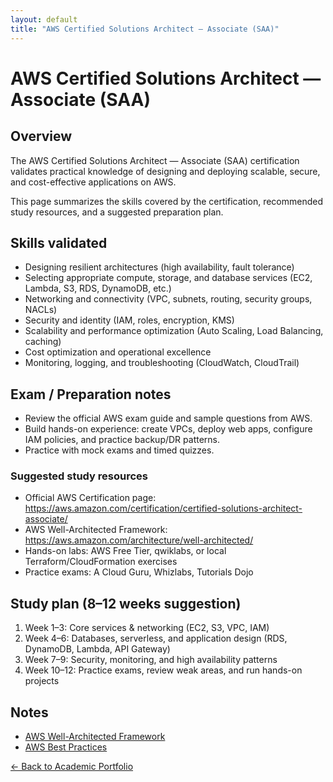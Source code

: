 ```yaml
---
layout: default
title: "AWS Certified Solutions Architect — Associate (SAA)"
---
```


# AWS Certified Solutions Architect — Associate (SAA)

## Overview
The AWS Certified Solutions Architect — Associate (SAA) certification validates practical knowledge of designing and deploying scalable, secure, and cost-effective applications on AWS.

This page summarizes the skills covered by the certification, recommended study resources, and a suggested preparation plan.

## Skills validated
- Designing resilient architectures (high availability, fault tolerance)
- Selecting appropriate compute, storage, and database services (EC2, Lambda, S3, RDS, DynamoDB, etc.)
- Networking and connectivity (VPC, subnets, routing, security groups, NACLs)
- Security and identity (IAM, roles, encryption, KMS)
- Scalability and performance optimization (Auto Scaling, Load Balancing, caching)
- Cost optimization and operational excellence
- Monitoring, logging, and troubleshooting (CloudWatch, CloudTrail)

## Exam / Preparation notes
- Review the official AWS exam guide and sample questions from AWS.
- Build hands-on experience: create VPCs, deploy web apps, configure IAM policies, and practice backup/DR patterns.
- Practice with mock exams and timed quizzes.

### Suggested study resources
- Official AWS Certification page: https://aws.amazon.com/certification/certified-solutions-architect-associate/
- AWS Well-Architected Framework: https://aws.amazon.com/architecture/well-architected/
- Hands-on labs: AWS Free Tier, qwiklabs, or local Terraform/CloudFormation exercises
- Practice exams: A Cloud Guru, Whizlabs, Tutorials Dojo

## Study plan (8–12 weeks suggestion)
1. Week 1–3: Core services & networking (EC2, S3, VPC, IAM)
2. Week 4–6: Databases, serverless, and application design (RDS, DynamoDB, Lambda, API Gateway)
3. Week 7–9: Security, monitoring, and high availability patterns
4. Week 10–12: Practice exams, review weak areas, and run hands-on projects

## Notes

- [AWS Well-Architected Framework](/courses/aws/AWS%20Well-Architected%20Framework.html)
- [AWS Best Practices](/courses/aws/AWS%20Security-Best-Practice.html)

[← Back to Academic Portfolio](/portfolio.html)
